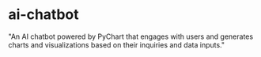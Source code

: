 # ai-chatbot
"An AI chatbot powered by PyChart that engages with users and generates charts and visualizations based on their inquiries and data inputs."
